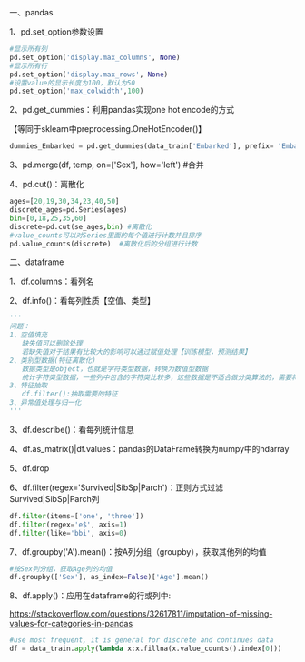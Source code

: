 一、pandas

1、pd.set_option参数设置

```python
#显示所有列
pd.set_option('display.max_columns', None)
#显示所有行
pd.set_option('display.max_rows', None)
#设置value的显示长度为100，默认为50
pd.set_option('max_colwidth',100)
```

2、pd.get_dummies：利用pandas实现one hot encode的方式

  【等同于sklearn中preprocessing.OneHotEncoder()】

```python
dummies_Embarked = pd.get_dummies(data_train['Embarked'], prefix= 'Embarked')
```

3、pd.merge(df, temp, on=['Sex'], how='left')  #合并

4、pd.cut()：离散化

```python
ages=[20,19,30,34,23,40,50]
discrete_ages=pd.Series(ages)
bin=[0,18,25,35,60]
discrete=pd.cut(se_ages,bin) #离散化
#value_counts可以对Series里面的每个值进行计数并且排序
pd.value_counts(discrete)  #离散化后的分组进行计数
```

二、dataframe

1、df.columns：看列名

2、df.info()：看每列性质【空值、类型】

```python
'''
问题：
1、空值填充
   缺失值可以删除处理
   若缺失值对于结果有比较大的影响可以通过赋值处理【训练模型，预测结果】
2、类别型数据(特征离散化)
   数据类型是object，也就是字符类型数据，转换为数值型数据
   统计字符类型数据，一些列中包含的字符类比较多，这些数据是不适合做分类算法的，需要将其剔除
3、特征抽取
   df.filter():抽取需要的特征
3、异常值处理与归一化
'''
```

3、df.describe()：看每列统计信息

4、df.as_matrix()|df.values：pandas的DataFrame转换为numpy中的ndarray

5、df.drop

6、df.filter(regex='Survived|SibSp|Parch')：正则方式过滤Survived|SibSp|Parch列

```python
df.filter(items=['one', 'three'])
df.filter(regex='e$', axis=1)
df.filter(like='bbi', axis=0)
```

7、df.groupby('A').mean()：按A列分组（groupby），获取其他列的均值

```python
#按Sex列分组，获取Age列的均值
df.groupby(['Sex'], as_index=False)['Age'].mean()
```

8、df.apply()：应用在dataframe的行或列中:

<https://stackoverflow.com/questions/32617811/imputation-of-missing-values-for-categories-in-pandas>

```python
#use most frequent, it is general for discrete and continues data
df = data_train.apply(lambda x:x.fillna(x.value_counts().index[0]))
```



